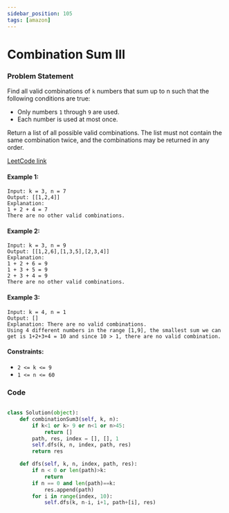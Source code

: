 ```yaml
---
sidebar_position: 105
tags: [amazon]
---
```


# Combination Sum III

### Problem Statement

Find all valid combinations of `k` numbers that sum up to n such that the following conditions are true:

- Only numbers `1` through `9` are used.
- Each number is used at most once.

Return a list of all possible valid combinations. The list must not contain the same combination twice, and the combinations may be returned in any order.

[LeetCode link](https://leetcode.com/problems/combination-sum-iii)

#### Example 1:

```
Input: k = 3, n = 7
Output: [[1,2,4]]
Explanation:
1 + 2 + 4 = 7
There are no other valid combinations.
```

#### Example 2:

```
Input: k = 3, n = 9
Output: [[1,2,6],[1,3,5],[2,3,4]]
Explanation:
1 + 2 + 6 = 9
1 + 3 + 5 = 9
2 + 3 + 4 = 9
There are no other valid combinations.
```

#### Example 3:

```
Input: k = 4, n = 1
Output: []
Explanation: There are no valid combinations.
Using 4 different numbers in the range [1,9], the smallest sum we can get is 1+2+3+4 = 10 and since 10 > 1, there are no valid combination.
```

#### Constraints:

- `2 <= k <= 9`
- `1 <= n <= 60`

### Code

```python title="Python Code"

class Solution(object):
    def combinationSum3(self, k, n):
        if k<1 or k> 9 or n<1 or n>45:
            return []
        path, res, index = [], [], 1
        self.dfs(k, n, index, path, res)
        return res

    def dfs(self, k, n, index, path, res):
        if n < 0 or len(path)>k:
            return
        if n == 0 and len(path)==k:
            res.append(path)
        for i in range(index, 10):
            self.dfs(k, n-i, i+1, path+[i], res)
```
